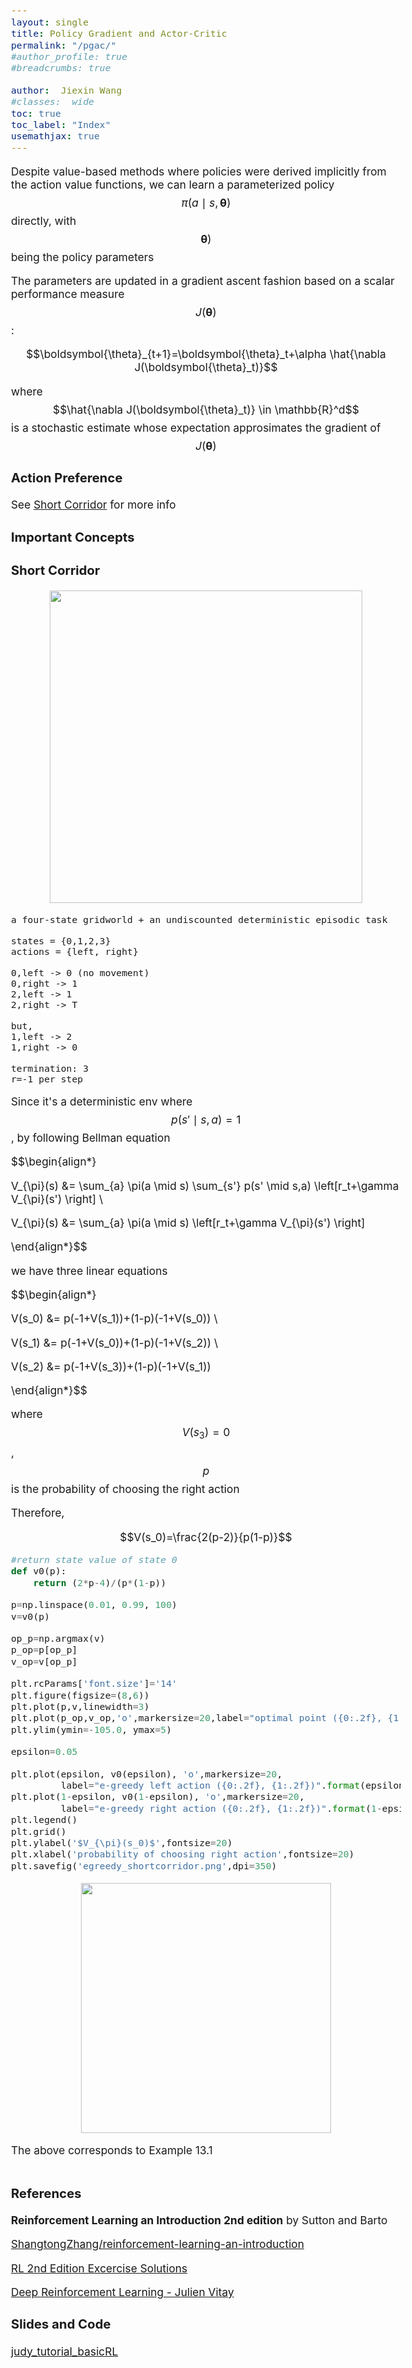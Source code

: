 ```yaml
---
layout: single
title: Policy Gradient and Actor-Critic
permalink: "/pgac/"
#author_profile: true
#breadcrumbs: true

author:  Jiexin Wang
#classes:  wide
toc: true
toc_label: "Index"
usemathjax: true
---
```


<style type="text/css">
  body{
  font-size: 13pt;
  }
</style>

Despite value-based methods where policies were derived implicitly from the action value functions, we can learn a parameterized policy $$\pi(a \mid s, \boldsymbol{\theta})$$ directly, with $$\boldsymbol{\theta})$$ being the policy parameters

The parameters are updated in a gradient ascent fashion based on a scalar performance measure $$J(\boldsymbol{\theta})$$:

$$\boldsymbol{\theta}_{t+1}=\boldsymbol{\theta}_t+\alpha \hat{\nabla J(\boldsymbol{\theta}_t)}$$

where $$\hat{\nabla J(\boldsymbol{\theta}_t)} \in \mathbb{R}^d$$ is a stochastic estimate whose expectation approsimates the gradient of $$J(\boldsymbol{\theta})$$

### Action Preference

See [Short Corridor](https://ha5ha6.github.io/judy_blog/pgac/#short-corridor) for more info


### Important Concepts


### Short Corridor

<center><img src="https://miro.medium.com/max/1400/1*05SUEn1Mc8_EKVUAR5qa4A.png" width=500></center>

    a four-state gridworld + an undiscounted deterministic episodic task

    states = {0,1,2,3}
    actions = {left, right}

    0,left -> 0 (no movement)
    0,right -> 1
    2,left -> 1
    2,right -> T

    but,
    1,left -> 2
    1,right -> 0

    termination: 3
    r=-1 per step

Since it's a deterministic env where $$p(s' \mid s,a)=1$$, by following Bellman equation

$$\begin{align*}

V_{\pi}(s) &= \sum_{a} \pi(a \mid s) \sum_{s'} p(s' \mid s,a) \left[r_t+\gamma V_{\pi}(s') \right] \\

V_{\pi}(s) &= \sum_{a} \pi(a \mid s) \left[r_t+\gamma V_{\pi}(s') \right]

\end{align*}$$

we have three linear equations

$$\begin{align*}

V(s_0) &= p(-1+V(s_1))+(1-p)(-1+V(s_0)) \\

V(s_1) &= p(-1+V(s_0))+(1-p)(-1+V(s_2)) \\

V(s_2) &= p(-1+V(s_3))+(1-p)(-1+V(s_1))

\end{align*}$$

where $$V(s_3)=0$$, $$p$$ is the probability of choosing the right action

Therefore,

$$V(s_0)=\frac{2(p-2)}{p(1-p)}$$

```python
#return state value of state 0
def v0(p):
    return (2*p-4)/(p*(1-p))

p=np.linspace(0.01, 0.99, 100)
v=v0(p)

op_p=np.argmax(v)
p_op=p[op_p]
v_op=v[op_p]

plt.rcParams['font.size']='14'
plt.figure(figsize=(8,6))
plt.plot(p,v,linewidth=3)
plt.plot(p_op,v_op,'o',markersize=20,label="optimal point ({0:.2f}, {1:.2f})".format(p_op, v_op))
plt.ylim(ymin=-105.0, ymax=5)

epsilon=0.05

plt.plot(epsilon, v0(epsilon), 'o',markersize=20,
         label="e-greedy left action ({0:.2f}, {1:.2f})".format(epsilon, v0(epsilon)))
plt.plot(1-epsilon, v0(1-epsilon), 'o',markersize=20,
         label="e-greedy right action ({0:.2f}, {1:.2f})".format(1-epsilon, v0(1-epsilon)))
plt.legend()
plt.grid()
plt.ylabel('$V_{\pi}(s_0)$',fontsize=20)
plt.xlabel('probability of choosing right action',fontsize=20)
plt.savefig('egreedy_shortcorridor.png',dpi=350)
```

<center><img src="/judy_blog/assets/images/egreedy_shortcorridor.png" width=400></center>

The above corresponds to Example 13.1

```python

```

### References

**Reinforcement Learning an Introduction 2nd edition** by Sutton and Barto

[ShangtongZhang/reinforcement-learning-an-introduction](https://github.com/ShangtongZhang/reinforcement-learning-an-introduction)

[RL 2nd Edition Excercise Solutions](https://github.com/LyWangPX/Reinforcement-Learning-2nd-Edition-by-Sutton-Exercise-Solutions)

[Deep Reinforcement Learning - Julien Vitay](https://julien-vitay.net/deeprl/BasicRL.html)

### Slides and Code

[judy_tutorial_basicRL](https://github.com/ha5ha6/judy_tutorial_basicRL)
